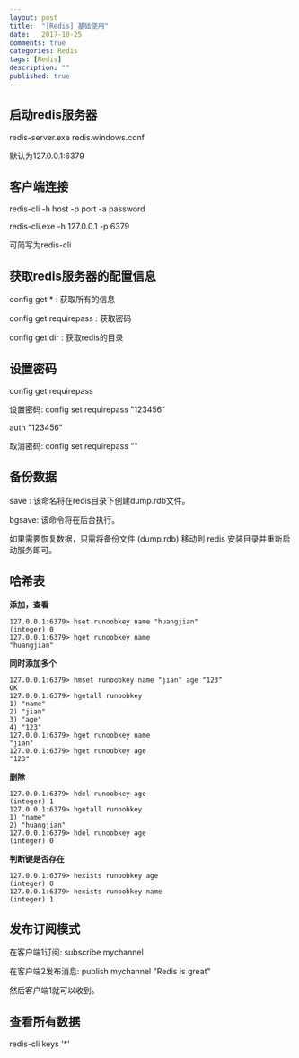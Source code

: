 ```yaml
---
layout: post
title:  "[Redis] 基础使用"
date:   2017-10-25
comments: true
categories: Redis
tags: [Redis]
description: ""
published: true
---
```



## 启动redis服务器

redis-server.exe redis.windows.conf

默认为127.0.0.1:6379


## 客户端连接

redis-cli -h host -p port -a password

redis-cli.exe -h 127.0.0.1 -p 6379

可简写为redis-cli


## 获取redis服务器的配置信息

config get * : 获取所有的信息

config get requirepass : 获取密码

config get dir : 获取redis的目录


## 设置密码

config get requirepass

设置密码: config set requirepass "123456"

auth "123456"

取消密码: config set requirepass ""


## 备份数据

save : 该命名将在redis目录下创建dump.rdb文件。

bgsave: 该命令将在后台执行。

如果需要恢复数据，只需将备份文件 (dump.rdb) 移动到 redis 安装目录并重新启动服务即可。


## 哈希表

**添加，查看**

```
127.0.0.1:6379> hset runoobkey name "huangjian"
(integer) 0
127.0.0.1:6379> hget runoobkey name
"huangjian"
```

**同时添加多个**

```
127.0.0.1:6379> hmset runoobkey name "jian" age "123"
OK
127.0.0.1:6379> hgetall runoobkey
1) "name"
2) "jian"
3) "age"
4) "123"
127.0.0.1:6379> hget runoobkey name
"jian"
127.0.0.1:6379> hget runoobkey age
"123"
```

**删除**

```
127.0.0.1:6379> hdel runoobkey age
(integer) 1
127.0.0.1:6379> hgetall runoobkey
1) "name"
2) "huangjian"
127.0.0.1:6379> hdel runoobkey age
(integer) 0
```

**判断键是否存在**

```
127.0.0.1:6379> hexists runoobkey age
(integer) 0
127.0.0.1:6379> hexists runoobkey name
(integer) 1
```

## 发布订阅模式

在客户端1订阅: subscribe mychannel

在客户端2发布消息: publish mychannel "Redis is great"

然后客户端1就可以收到。


## 查看所有数据

redis-cli keys '*'

